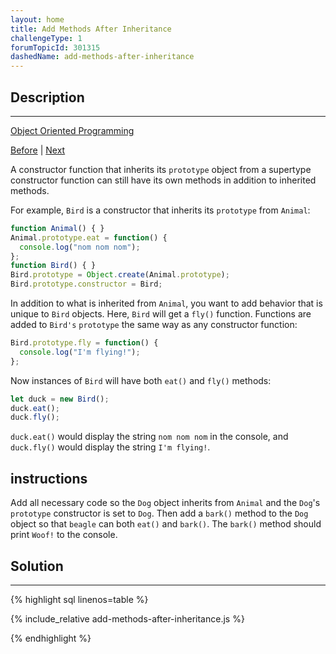 ```yaml
---
layout: home
title: Add Methods After Inheritance
challengeType: 1
forumTopicId: 301315
dashedName: add-methods-after-inheritance
---
```


<div class="row">
<div class="columnStmt" markdown="1">

## Description
------

[Object Oriented Programming](../object-oriented-programming/README.md)

[Before](./reset-an-inherited-constructor-property.md)  | [Next](./override-inherited-methods.md) 

A constructor function that inherits its `prototype` object from a supertype constructor function can still have its own methods in addition to inherited methods.

For example, `Bird` is a constructor that inherits its `prototype` from `Animal`:

```js
function Animal() { }
Animal.prototype.eat = function() {
  console.log("nom nom nom");
};
function Bird() { }
Bird.prototype = Object.create(Animal.prototype);
Bird.prototype.constructor = Bird;
```

In addition to what is inherited from `Animal`, you want to add behavior that is unique to `Bird` objects. Here, `Bird` will get a `fly()` function. Functions are added to `Bird's` `prototype` the same way as any constructor function:

```js
Bird.prototype.fly = function() {
  console.log("I'm flying!");
};
```

Now instances of `Bird` will have both `eat()` and `fly()` methods:

```js
let duck = new Bird();
duck.eat();
duck.fly();
```

`duck.eat()` would display the string `nom nom nom` in the console, and `duck.fly()` would display the string `I'm flying!`.

##  instructions 

Add all necessary code so the `Dog` object inherits from `Animal` and the `Dog`'s `prototype` constructor is set to `Dog`. Then add a `bark()` method to the `Dog` object so that `beagle` can both `eat()` and `bark()`. The `bark()` method should print `Woof!` to the console.

</div>
<div class="columnSol" markdown="1">

## Solution
------

{% highlight sql linenos=table %}

{% include_relative add-methods-after-inheritance.js %}

{% endhighlight %}

</div>
</div>



